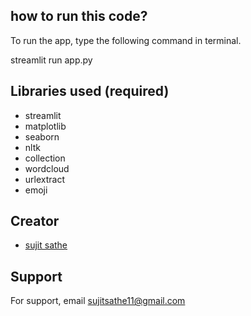 
## how to run this code?

To run the app, type  the following command in terminal. 

streamlit run app.py

## Libraries used (required)

- streamlit
- matplotlib
- seaborn
- nltk
- collection
- wordcloud
- urlextract
- emoji

## Creator

- [sujit sathe](https://github.com/sujitsathe)

## Support

For support, email sujitsathe11@gmail.com  

